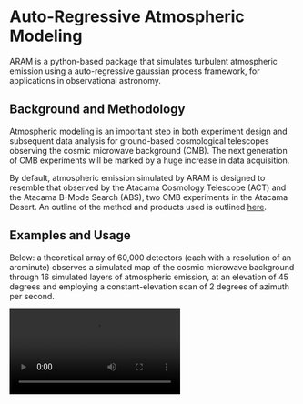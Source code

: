 # Auto-Regressive Atmospheric Modeling

ARAM is a python-based package that simulates turbulent atmospheric emission using a auto-regressive gaussian process framework, for applications in observational astronomy. 

## Background and Methodology

Atmospheric modeling is an important step in both experiment design and subsequent data analysis for ground-based cosmological telescopes observing the cosmic microwave background (CMB). The next generation of CMB experiments will be marked by a huge increase in data acquisition.

By default, atmospheric emission simulated by ARAM is designed to resemble that observed by the Atacama Cosmology Telescope (ACT) and the Atacama B-Mode Search (ABS), two CMB experiments in the Atacama Desert. An outline of the method and products used is outlined [here](https://github.com/tomachito/aram/blob/main/README.md). 


## Examples and Usage 

Below: a theoretical array of 60,000 detectors (each with a resolution of an arcminute) observes a simulated map of the cosmic microwave background through 16 simulated layers of atmospheric emission, at an elevation of 45 degrees and employing a constant-elevation scan of 2 degrees of azimuth per second. 

![Watch the video](https://user-images.githubusercontent.com/41275226/115489537-539c2400-a22a-11eb-9f3f-013b4c5e8f6a.mp4)

